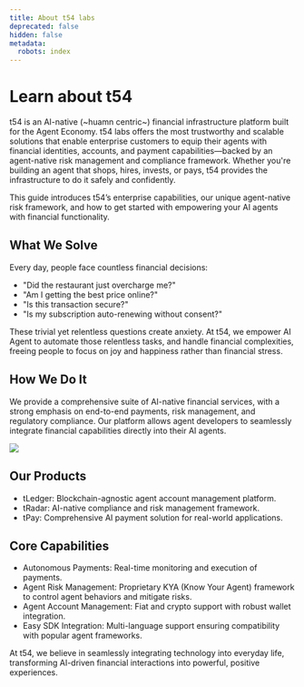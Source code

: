 ```yaml
---
title: About t54 labs
deprecated: false
hidden: false
metadata:
  robots: index
---
```

# Learn about t54

t54 is an AI-native (~huamn centric~) financial infrastructure platform built for the Agent Economy. t54 labs offers the most trustworthy and scalable solutions that enable enterprise customers to equip their agents with financial identities, accounts, and payment capabilities—backed by an agent-native risk management and compliance framework. Whether you're building an agent that shops, hires, invests, or pays, t54 provides the infrastructure to do it safely and confidently.

This guide introduces t54’s enterprise capabilities, our unique agent-native risk framework, and how to get started with empowering your AI agents with financial functionality.

## What We Solve

Every day, people face countless financial decisions:

* "Did the restaurant just overcharge me?"
* "Am I getting the best price online?"
* "Is this transaction secure?"
* "Is my subscription auto-renewing without consent?"

These trivial yet relentless questions create anxiety. At t54, we empower AI Agent to automate those relentless tasks, and handle financial complexities, freeing people to focus on joy and happiness rather than financial stress.

## How We Do It

We provide a comprehensive suite of AI-native financial services, with a strong emphasis on end-to-end payments, risk management, and regulatory compliance. Our platform allows agent developers to seamlessly integrate financial capabilities directly into their AI agents.

![](https://files.readme.io/f889a72468dbfa009170fe98274359628b9bc0ef2edeb10dbbdfb541b81d664b-T54_deck_0307_page6.jpg)

## Our Products

* tLedger: Blockchain-agnostic agent account management platform.
* tRadar: AI-native compliance and risk management framework.
* tPay: Comprehensive AI payment solution for real-world applications.

## Core Capabilities

* Autonomous Payments: Real-time monitoring and execution of payments.
* Agent Risk Management: Proprietary KYA (Know Your Agent) framework to control agent behaviors and mitigate risks.
* Agent Account Management: Fiat and crypto support with robust wallet integration.
* Easy SDK Integration: Multi-language support ensuring compatibility with popular agent frameworks.

At t54, we believe in seamlessly integrating technology into everyday life, transforming AI-driven financial interactions into powerful, positive experiences.
